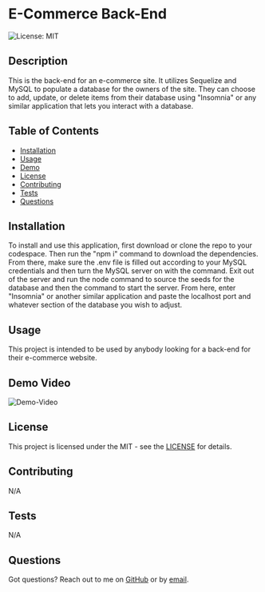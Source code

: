 # E-Commerce Back-End

![License: MIT](https://img.shields.io/badge/License-MIT-yellow.svg)

## Description
This is the back-end for an e-commerce site. It utilizes Sequelize and MySQL to populate a database for the owners of the site. They can choose to add, update, or delete items from their database using "Insomnia" or any similar application that lets you interact with a database. 

## Table of Contents
- [Installation](#installation)
- [Usage](#usage)
- [Demo](#demo-video)
- [License](#license)
- [Contributing](#contributing)
- [Tests](#tests)
- [Questions](#questions)

## Installation
To install and use this application, first  download or clone the repo to your codespace. Then run the "npm i" command to download the dependencies. From there, make sure the .env file is filled out according to your MySQL credentials and then turn the MySQL server on with the command. Exit out of the server and run the node command to source the seeds for the database and then the command to start the server. From here, enter "Insomnia" or another similar application and paste the localhost port and whatever section of the database you wish to adjust.

## Usage
This project is intended to be used by anybody looking for a back-end for their e-commerce website.

## Demo Video

![Demo-Video](./media/E-Commerce-Demo.gif)

## License
This project is licensed under the MIT - see the [LICENSE](https://opensource.org/licenses/MIT) for details.

## Contributing
N/A

## Tests
N/A

## Questions
Got questions? Reach out to me on [GitHub](https://github.com/Jarede712) or by [email](mailto:jaredeichhorst@gmail.com).

